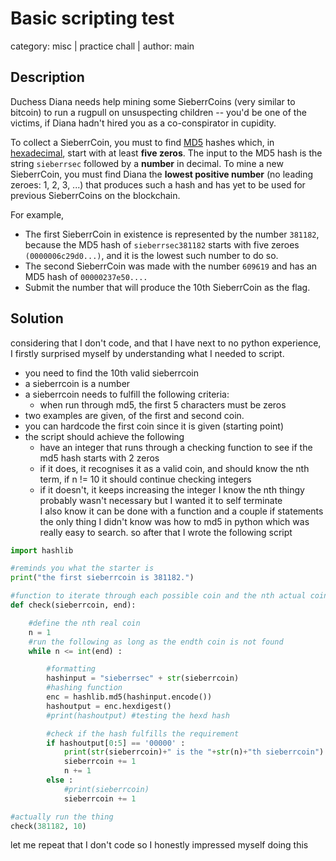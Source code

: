 # Basic scripting test

category: misc | practice chall | author: main 

## Description
Duchess Diana needs help mining some SieberrCoins (very similar to bitcoin) to run a rugpull on unsuspecting children -- you'd be one of the victims, if Diana hadn't hired you as a co-conspirator in cupidity.

To collect a SieberrCoin, you must to find [MD5](https://en.wikipedia.org/wiki/MD50) hashes which, in [hexadecimal](https://en.wikipedia.org/wiki/Hexadecimal), start with at least **five zeros**. The input to the MD5 hash is the string `sieberrsec` followed by a **number** in decimal. To mine a new SieberrCoin, you must find Diana the **lowest positive number** (no leading zeroes: 1, 2, 3, ...) that produces such a hash and has yet to be used for previous SieberrCoins on the blockchain.

For example,

- The first SieberrCoin in existence is represented by the number `381182`, because the MD5 hash of `sieberrsec381182` starts with five zeroes `(0000006c29d0...)`, and it is the lowest such number to do so.
- The second SieberrCoin was made with the number `609619` and has an MD5 hash of `00000237e50....`
- Submit the number that will produce the 10th SieberrCoin as the flag.

## Solution
considering that I don't code, and that I have next to no python experience, I firstly surprised myself by understanding what I needed to script. 

- you need to find the 10th valid sieberrcoin
- a sieberrcoin is a number 
- a sieberrcoin needs to fulfill the following criteria:
  - when run through md5, the first 5 characters must be zeros
- two examples are given, of the first and second coin. 
- you can hardcode the first coin since it is given (starting point) 
- the script should achieve the following 
  - have an integer that runs through a checking function to see if the md5 hash starts with 2 zeros
  - if it does, it recognises it as a valid coin, and should know the nth term, if n != 10 it should continue checking integers
  - if it doesn't, it keeps increasing the integer 
I know the nth thingy probably wasn't necessary but I wanted it to self terminate\
I also know it can be done with a function and a couple if statements\
the only thing I didn't know was how to md5 in python which was really easy to search. so after that I wrote the following script 

```python 
import hashlib

#reminds you what the starter is
print("the first sieberrcoin is 381182.")

#function to iterate through each possible coin and the nth actual coin
def check(sieberrcoin, end):

    #define the nth real coin
    n = 1
    #run the following as long as the endth coin is not found
    while n <= int(end) :

        #formatting
        hashinput = "sieberrsec" + str(sieberrcoin)
        #hashing function
        enc = hashlib.md5(hashinput.encode())
        hashoutput = enc.hexdigest()
        #print(hashoutput) #testing the hexd hash

        #check if the hash fulfills the requirement
        if hashoutput[0:5] == '00000' :
            print(str(sieberrcoin)+" is the "+str(n)+"th sieberrcoin")
            sieberrcoin += 1
            n += 1
        else :
            #print(sieberrcoin)
            sieberrcoin += 1

#actually run the thing
check(381182, 10)
```

let me repeat that I don't code so I honestly impressed myself doing this 

